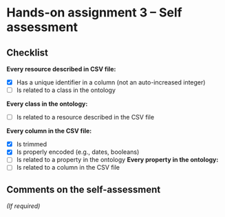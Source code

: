 # Hands-on assignment 3 – Self assessment

## Checklist

**Every resource described in CSV file:**

- [x] Has a unique identifier in a column (not an auto-increased integer)
- [ ] Is related to a class in the ontology

**Every class in the ontology:**

- [ ] Is related to a resource described in the CSV file

**Every column in the CSV file:**

- [x] Is trimmed
- [x] Is properly encoded (e.g., dates, booleans)
- [ ] Is related to a property in the ontology
**Every property in the ontology:**
- [ ] Is related to a column in the CSV file

## Comments on the self-assessment
_(If required)_
